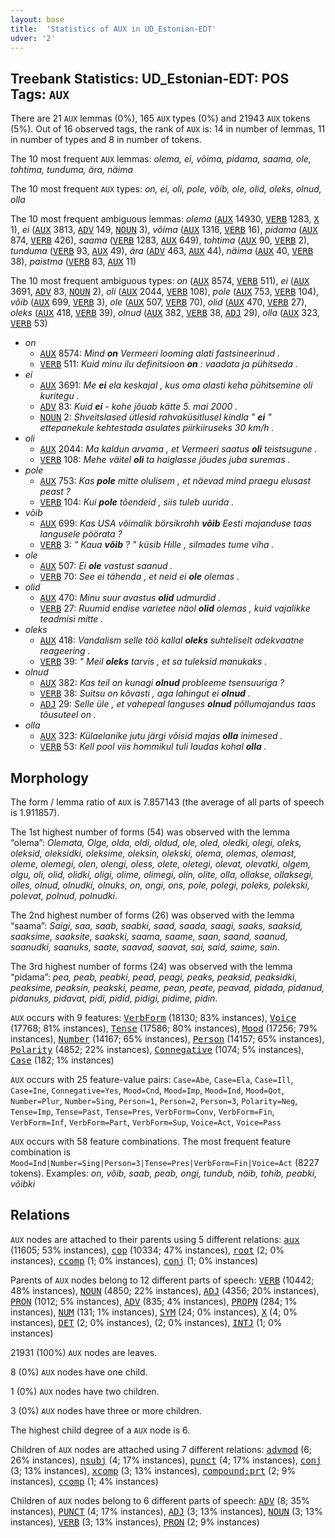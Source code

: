 ```yaml
---
layout: base
title:  'Statistics of AUX in UD_Estonian-EDT'
udver: '2'
---
```


## Treebank Statistics: UD_Estonian-EDT: POS Tags: `AUX`

There are 21 `AUX` lemmas (0%), 165 `AUX` types (0%) and 21943 `AUX` tokens (5%).
Out of 16 observed tags, the rank of `AUX` is: 14 in number of lemmas, 11 in number of types and 8 in number of tokens.

The 10 most frequent `AUX` lemmas: <em>olema, ei, võima, pidama, saama, ole, tohtima, tunduma, ära, näima</em>

The 10 most frequent `AUX` types:  <em>on, ei, oli, pole, võib, ole, olid, oleks, olnud, olla</em>

The 10 most frequent ambiguous lemmas: <em>olema</em> (<tt><a href="et_edt-pos-AUX.html">AUX</a></tt> 14930, <tt><a href="et_edt-pos-VERB.html">VERB</a></tt> 1283, <tt><a href="et_edt-pos-X.html">X</a></tt> 1), <em>ei</em> (<tt><a href="et_edt-pos-AUX.html">AUX</a></tt> 3813, <tt><a href="et_edt-pos-ADV.html">ADV</a></tt> 149, <tt><a href="et_edt-pos-NOUN.html">NOUN</a></tt> 3), <em>võima</em> (<tt><a href="et_edt-pos-AUX.html">AUX</a></tt> 1316, <tt><a href="et_edt-pos-VERB.html">VERB</a></tt> 16), <em>pidama</em> (<tt><a href="et_edt-pos-AUX.html">AUX</a></tt> 874, <tt><a href="et_edt-pos-VERB.html">VERB</a></tt> 426), <em>saama</em> (<tt><a href="et_edt-pos-VERB.html">VERB</a></tt> 1283, <tt><a href="et_edt-pos-AUX.html">AUX</a></tt> 649), <em>tohtima</em> (<tt><a href="et_edt-pos-AUX.html">AUX</a></tt> 90, <tt><a href="et_edt-pos-VERB.html">VERB</a></tt> 2), <em>tunduma</em> (<tt><a href="et_edt-pos-VERB.html">VERB</a></tt> 93, <tt><a href="et_edt-pos-AUX.html">AUX</a></tt> 49), <em>ära</em> (<tt><a href="et_edt-pos-ADV.html">ADV</a></tt> 463, <tt><a href="et_edt-pos-AUX.html">AUX</a></tt> 44), <em>näima</em> (<tt><a href="et_edt-pos-AUX.html">AUX</a></tt> 40, <tt><a href="et_edt-pos-VERB.html">VERB</a></tt> 38), <em>paistma</em> (<tt><a href="et_edt-pos-VERB.html">VERB</a></tt> 83, <tt><a href="et_edt-pos-AUX.html">AUX</a></tt> 11)

The 10 most frequent ambiguous types:  <em>on</em> (<tt><a href="et_edt-pos-AUX.html">AUX</a></tt> 8574, <tt><a href="et_edt-pos-VERB.html">VERB</a></tt> 511), <em>ei</em> (<tt><a href="et_edt-pos-AUX.html">AUX</a></tt> 3691, <tt><a href="et_edt-pos-ADV.html">ADV</a></tt> 83, <tt><a href="et_edt-pos-NOUN.html">NOUN</a></tt> 2), <em>oli</em> (<tt><a href="et_edt-pos-AUX.html">AUX</a></tt> 2044, <tt><a href="et_edt-pos-VERB.html">VERB</a></tt> 108), <em>pole</em> (<tt><a href="et_edt-pos-AUX.html">AUX</a></tt> 753, <tt><a href="et_edt-pos-VERB.html">VERB</a></tt> 104), <em>võib</em> (<tt><a href="et_edt-pos-AUX.html">AUX</a></tt> 699, <tt><a href="et_edt-pos-VERB.html">VERB</a></tt> 3), <em>ole</em> (<tt><a href="et_edt-pos-AUX.html">AUX</a></tt> 507, <tt><a href="et_edt-pos-VERB.html">VERB</a></tt> 70), <em>olid</em> (<tt><a href="et_edt-pos-AUX.html">AUX</a></tt> 470, <tt><a href="et_edt-pos-VERB.html">VERB</a></tt> 27), <em>oleks</em> (<tt><a href="et_edt-pos-AUX.html">AUX</a></tt> 418, <tt><a href="et_edt-pos-VERB.html">VERB</a></tt> 39), <em>olnud</em> (<tt><a href="et_edt-pos-AUX.html">AUX</a></tt> 382, <tt><a href="et_edt-pos-VERB.html">VERB</a></tt> 38, <tt><a href="et_edt-pos-ADJ.html">ADJ</a></tt> 29), <em>olla</em> (<tt><a href="et_edt-pos-AUX.html">AUX</a></tt> 323, <tt><a href="et_edt-pos-VERB.html">VERB</a></tt> 53)


* <em>on</em>
  * <tt><a href="et_edt-pos-AUX.html">AUX</a></tt> 8574: <em>Mind <b>on</b> Vermeeri looming alati fastsineerinud .</em>
  * <tt><a href="et_edt-pos-VERB.html">VERB</a></tt> 511: <em>Kuid minu ilu definitsioon <b>on</b> : vaadata ja pühitseda .</em>
* <em>ei</em>
  * <tt><a href="et_edt-pos-AUX.html">AUX</a></tt> 3691: <em>Me <b>ei</b> ela keskajal , kus oma alasti keha pühitsemine oli kuritegu .</em>
  * <tt><a href="et_edt-pos-ADV.html">ADV</a></tt> 83: <em>Kuid <b>ei</b> - kohe jõuab kätte 5. mai 2000 .</em>
  * <tt><a href="et_edt-pos-NOUN.html">NOUN</a></tt> 2: <em>Shveitslased ütlesid rahvaküsitlusel kindla " <b>ei</b> " ettepanekule kehtestada asulates piirkiiruseks 30 km/h .</em>
* <em>oli</em>
  * <tt><a href="et_edt-pos-AUX.html">AUX</a></tt> 2044: <em>Ma kaldun arvama , et Vermeeri saatus <b>oli</b> teistsugune .</em>
  * <tt><a href="et_edt-pos-VERB.html">VERB</a></tt> 108: <em>Mehe väitel <b>oli</b> ta haiglasse jõudes juba suremas .</em>
* <em>pole</em>
  * <tt><a href="et_edt-pos-AUX.html">AUX</a></tt> 753: <em>Kas <b>pole</b> mitte olulisem , et näevad mind praegu elusast peast ?</em>
  * <tt><a href="et_edt-pos-VERB.html">VERB</a></tt> 104: <em>Kui <b>pole</b> tõendeid , siis tuleb uurida .</em>
* <em>võib</em>
  * <tt><a href="et_edt-pos-AUX.html">AUX</a></tt> 699: <em>Kas USA võimalik börsikrahh <b>võib</b> Eesti majanduse taas langusele pöörata ?</em>
  * <tt><a href="et_edt-pos-VERB.html">VERB</a></tt> 3: <em>" Kaua <b>võib</b> ? " küsib Hille , silmades tume viha .</em>
* <em>ole</em>
  * <tt><a href="et_edt-pos-AUX.html">AUX</a></tt> 507: <em>Ei <b>ole</b> vastust saanud .</em>
  * <tt><a href="et_edt-pos-VERB.html">VERB</a></tt> 70: <em>See ei tähenda , et neid ei <b>ole</b> olemas .</em>
* <em>olid</em>
  * <tt><a href="et_edt-pos-AUX.html">AUX</a></tt> 470: <em>Minu suur avastus <b>olid</b> udmurdid .</em>
  * <tt><a href="et_edt-pos-VERB.html">VERB</a></tt> 27: <em>Ruumid endise varietee näol <b>olid</b> olemas , kuid vajalikke teadmisi mitte .</em>
* <em>oleks</em>
  * <tt><a href="et_edt-pos-AUX.html">AUX</a></tt> 418: <em>Vandalism selle töö kallal <b>oleks</b> suhteliselt adekvaatne reageering .</em>
  * <tt><a href="et_edt-pos-VERB.html">VERB</a></tt> 39: <em>" Meil <b>oleks</b> tarvis , et sa tuleksid manukaks .</em>
* <em>olnud</em>
  * <tt><a href="et_edt-pos-AUX.html">AUX</a></tt> 382: <em>Kas teil on kunagi <b>olnud</b> probleeme tsensuuriga ?</em>
  * <tt><a href="et_edt-pos-VERB.html">VERB</a></tt> 38: <em>Suitsu on kõvasti , aga lahingut ei <b>olnud</b> .</em>
  * <tt><a href="et_edt-pos-ADJ.html">ADJ</a></tt> 29: <em>Selle üle , et vahepeal languses <b>olnud</b> põllumajandus taas tõusuteel on .</em>
* <em>olla</em>
  * <tt><a href="et_edt-pos-AUX.html">AUX</a></tt> 323: <em>Külaelanike jutu järgi võisid majas <b>olla</b> inimesed .</em>
  * <tt><a href="et_edt-pos-VERB.html">VERB</a></tt> 53: <em>Kell pool viis hommikul tuli laudas kohal <b>olla</b> .</em>

## Morphology

The form / lemma ratio of `AUX` is 7.857143 (the average of all parts of speech is 1.911857).

The 1st highest number of forms (54) was observed with the lemma “olema”: <em>Olemata, Olge, olda, oldi, oldud, ole, oled, oledki, olegi, oleks, oleksid, oleksidki, oleksime, oleksin, olekski, olema, olemas, olemast, oleme, olemegi, olen, olengi, oless, olete, oletegi, olevat, olevatki, olgem, olgu, oli, olid, olidki, oligi, olime, olimegi, olin, olite, olla, ollakse, ollaksegi, olles, olnud, olnudki, olnuks, on, ongi, ons, pole, polegi, poleks, polekski, polevat, polnud, polnudki</em>.

The 2nd highest number of forms (26) was observed with the lemma “saama”: <em>Saigi, saa, saab, saabki, saad, saada, saagi, saaks, saaksid, saaksime, saaksite, saakski, saama, saame, saan, saand, saanud, saanudki, saanuks, saate, saavad, saavat, sai, said, saime, sain</em>.

The 3rd highest number of forms (24) was observed with the lemma “pidama”: <em>pea, peab, peabki, pead, peagi, peaks, peaksid, peaksidki, peaksime, peaksin, peakski, peame, pean, peate, peavad, pidada, pidanud, pidanuks, pidavat, pidi, pidid, pidigi, pidime, pidin</em>.

`AUX` occurs with 9 features: <tt><a href="et_edt-feat-VerbForm.html">VerbForm</a></tt> (18130; 83% instances), <tt><a href="et_edt-feat-Voice.html">Voice</a></tt> (17768; 81% instances), <tt><a href="et_edt-feat-Tense.html">Tense</a></tt> (17586; 80% instances), <tt><a href="et_edt-feat-Mood.html">Mood</a></tt> (17256; 79% instances), <tt><a href="et_edt-feat-Number.html">Number</a></tt> (14167; 65% instances), <tt><a href="et_edt-feat-Person.html">Person</a></tt> (14157; 65% instances), <tt><a href="et_edt-feat-Polarity.html">Polarity</a></tt> (4852; 22% instances), <tt><a href="et_edt-feat-Connegative.html">Connegative</a></tt> (1074; 5% instances), <tt><a href="et_edt-feat-Case.html">Case</a></tt> (182; 1% instances)

`AUX` occurs with 25 feature-value pairs: `Case=Abe`, `Case=Ela`, `Case=Ill`, `Case=Ine`, `Connegative=Yes`, `Mood=Cnd`, `Mood=Imp`, `Mood=Ind`, `Mood=Qot`, `Number=Plur`, `Number=Sing`, `Person=1`, `Person=2`, `Person=3`, `Polarity=Neg`, `Tense=Imp`, `Tense=Past`, `Tense=Pres`, `VerbForm=Conv`, `VerbForm=Fin`, `VerbForm=Inf`, `VerbForm=Part`, `VerbForm=Sup`, `Voice=Act`, `Voice=Pass`

`AUX` occurs with 58 feature combinations.
The most frequent feature combination is `Mood=Ind|Number=Sing|Person=3|Tense=Pres|VerbForm=Fin|Voice=Act` (8227 tokens).
Examples: <em>on, võib, saab, peab, ongi, tundub, näib, tohib, peabki, võibki</em>


## Relations

`AUX` nodes are attached to their parents using 5 different relations: <tt><a href="et_edt-dep-aux.html">aux</a></tt> (11605; 53% instances), <tt><a href="et_edt-dep-cop.html">cop</a></tt> (10334; 47% instances), <tt><a href="et_edt-dep-root.html">root</a></tt> (2; 0% instances), <tt><a href="et_edt-dep-ccomp.html">ccomp</a></tt> (1; 0% instances), <tt><a href="et_edt-dep-conj.html">conj</a></tt> (1; 0% instances)

Parents of `AUX` nodes belong to 12 different parts of speech: <tt><a href="et_edt-pos-VERB.html">VERB</a></tt> (10442; 48% instances), <tt><a href="et_edt-pos-NOUN.html">NOUN</a></tt> (4850; 22% instances), <tt><a href="et_edt-pos-ADJ.html">ADJ</a></tt> (4356; 20% instances), <tt><a href="et_edt-pos-PRON.html">PRON</a></tt> (1012; 5% instances), <tt><a href="et_edt-pos-ADV.html">ADV</a></tt> (835; 4% instances), <tt><a href="et_edt-pos-PROPN.html">PROPN</a></tt> (284; 1% instances), <tt><a href="et_edt-pos-NUM.html">NUM</a></tt> (131; 1% instances), <tt><a href="et_edt-pos-SYM.html">SYM</a></tt> (24; 0% instances), <tt><a href="et_edt-pos-X.html">X</a></tt> (4; 0% instances), <tt><a href="et_edt-pos-DET.html">DET</a></tt> (2; 0% instances),  (2; 0% instances), <tt><a href="et_edt-pos-INTJ.html">INTJ</a></tt> (1; 0% instances)

21931 (100%) `AUX` nodes are leaves.

8 (0%) `AUX` nodes have one child.

1 (0%) `AUX` nodes have two children.

3 (0%) `AUX` nodes have three or more children.

The highest child degree of a `AUX` node is 6.

Children of `AUX` nodes are attached using 7 different relations: <tt><a href="et_edt-dep-advmod.html">advmod</a></tt> (6; 26% instances), <tt><a href="et_edt-dep-nsubj.html">nsubj</a></tt> (4; 17% instances), <tt><a href="et_edt-dep-punct.html">punct</a></tt> (4; 17% instances), <tt><a href="et_edt-dep-conj.html">conj</a></tt> (3; 13% instances), <tt><a href="et_edt-dep-xcomp.html">xcomp</a></tt> (3; 13% instances), <tt><a href="et_edt-dep-compound-prt.html">compound:prt</a></tt> (2; 9% instances), <tt><a href="et_edt-dep-ccomp.html">ccomp</a></tt> (1; 4% instances)

Children of `AUX` nodes belong to 6 different parts of speech: <tt><a href="et_edt-pos-ADV.html">ADV</a></tt> (8; 35% instances), <tt><a href="et_edt-pos-PUNCT.html">PUNCT</a></tt> (4; 17% instances), <tt><a href="et_edt-pos-ADJ.html">ADJ</a></tt> (3; 13% instances), <tt><a href="et_edt-pos-NOUN.html">NOUN</a></tt> (3; 13% instances), <tt><a href="et_edt-pos-VERB.html">VERB</a></tt> (3; 13% instances), <tt><a href="et_edt-pos-PRON.html">PRON</a></tt> (2; 9% instances)

